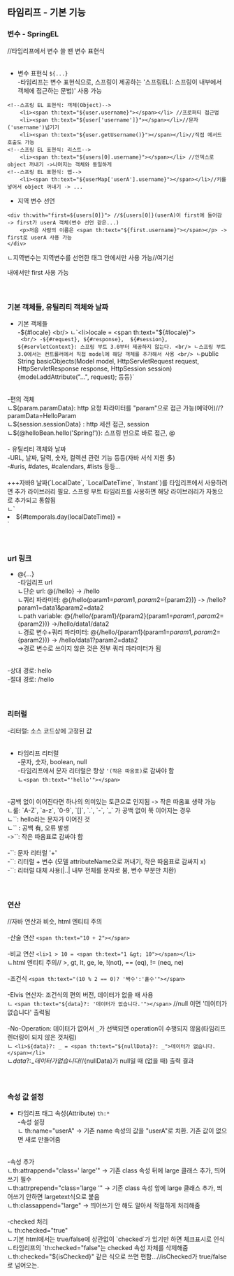 ## 타임리프 - 기본 기능

### 변수 - SpringEL
//타임리프에서 변수 쓸 땐 변수 표현식 <br/>
 <br/>
- 변수 표현식 `${...}` <br/>
-타임리프는 변수 표현식으로, 스프링이 제공하는 '스프링EL(: 스프링이 내부에서 객체에 접근하는 문법)' 사용 가능 <br/>

```
<!--스프링 EL 표현식: 객체(Object)-->
    <li><span th:text="${user.username}"></span></li> //프로퍼티 접근법
    <li><span th:text="${user['username']}"></span></li>//문자('username')넘기기
    <li><span th:text="${user.getUsername()}"></span></li>//직접 메서드 호출도 가능
<!--스프링 EL 표현식: 리스트-->
    <li><span th:text="${users[0].username}"></span></li> //인덱스로 object 꺼내기 ->나머지는 객체와 동일하게
<!--스프링 EL 표현식: 맵-->
    <li><span th:text="${userMap['userA'].username}"></span></li>//키를 넣어서 object 꺼내기 -> ...
```

- 지역 변수 선언 <br/>

```
<div th:with="first=${users[0]}"> //${users[0]}(userA)이 first에 들어감 -> first가 userA 객체(변수 선언 같은...)
    <p>처음 사람의 이름은 <span th:text="${first.username}"></span></p> -> first로 userA 사용 가능
</div>
```
ㄴ지역변수는 지역변수를 선언한 태그 안에서만 사용 가능//여기선 <div></div> 내에서만 first 사용 가능 <br/>
 <br/>
 <br/>
 
### 기본 객체들, 유틸리티 객체와 날짜

- 기본 객체들 <br/>
-${#locale} <br/>
ㄴ`<li>locale = <span th:text="${#locale}"></span></li>` <br/>
-${#request}, ${#response},  ${#session}, ${#servletContext}: 스프링 부트 3.0부터 제공하지 않는다. <br/>
ㄴ스프링 부트 3.0에서는 컨트롤러에서 직접 model에 해당 객체를 추가해서 사용 <br/>
ㄴ`public String basicObjects(Model model, HttpServletRequest request, HttpServletResponse response, HttpSession session){model.addAttribute("...", request); 등등}` <br/>
 <br/>
-편의 객체 <br/>
ㄴ${param.paramData}: http 요청 파라미터를 "param"으로 접근 가능(예약어)//?paramData=HelloParam <br/>
ㄴ${session.sessionData} : http 세션 접근, session <br/>
ㄴ${@helloBean.hello('Spring!')}: 스프링 빈으로 바로 접근, @ <br/>
 <br/>
- 유틸리티 객체와 날짜 <br/>
-URL, 날짜, 달력, 숫자, 컬렉션 관련 기능 등등(자바 서식 지원 多) <br/>
-#uris, #dates, #calendars, #lists 등등... <br/>
 <br/>
+++자바8 날짜(`LocalDate`, `LocalDateTime`, `Instant`)를 타임리프에서 사용하려면 추가 라이브러리 필요. 스프링 부트 타임리프를 사용하면 해당 라이브러리가 자동으로 추가되고 통합됨 <br/>
ㄴ`<li>${#temporals.day(localDateTime)} = <span th:text="${#temporals.day(localDateTime)}"></span></li>` <br/>
 <br/>
 <br/>
 
### url 링크

- @{...} <br/>
-타임리프 url <br/>
ㄴ단순 url: @{/hello} -> /hello  <br/>
ㄴ쿼리 파라미터: @{/hello(param1=${param1}, param2=${param2})} -> /hello?param1=data1&param2=data2 <br/>
ㄴpath variable: @{/hello/{param1}/{param2}(param1=${param1}, param2=${param2})} ->/hello/data1/data2 <br/>
 ㄴ경로 변수+쿼리 파라미터: @{/hello/{param1}(param1=${param1}, param2=${param2})} -> /hello/data1?param2=data2 <br/>
->경로 변수로 쓰이지 않은 것은 전부 쿼리 파라미터가 됨 <br/>
 <br/>
-상대 경로: hello <br/>
-절대 경로: /hello <br/>
 <br/>
 <br/>
 
### 리터럴

-리터럴: 소스 코드상에 고정된 값 <br/>
 <br/>
- 타임리프 리터럴 <br/>
-문자, 숫자, boolean, null <br/>
-타임리프에서 문자 리터럴은 항상 `'(작은 따옴표)`로 감싸야 함 <br/>
ㄴ`<span th:text="'hello'"></span>` <br/>
 <br/>
-공백 없이 이어진다면 하나의 의미있는 토큰으로 인지됨 -> 작은 따옴표 생략 가능 <br/>
ㄴ룰: `A-Z`, `a-z`, `0-9`, `[]`, `.`, `-`, `_` 가 공백 없이 쭉 이어지는 경우 <br/>
ㄴ`<span th:text="hello"></span>`: hello라는 문자가 이어진 것 <br/>
ㄴ`<span th:text="hello world!"></span>` : 공백 有, 오류 발생 <br/>
->`<span th:text="'hello world!'"></span>`: 작은 따옴표로 감싸야 함 <br/>
 <br/>
-`<span th:text="'hello' + ' world!'"></span>`: 문자 리터럴 '+' <br/>
-`<span th:text="'hello ' + ${data}"></span>`: 리터럴 + 변수 (모델 attributeName으로 꺼내기, 작은 따옴표로 감싸지 x) <br/>
-`<span th:text="|hello ${data}|"></span>`: 리터럴 대체 사용(|..| 내부 전체를 문자로 봄, 변수 부분만 치환) <br/>
 <br/>
 <br/>
 
### 연산
//자바 연산과 비슷, html 엔티티 주의 <br/>
 <br/>
-산술 연산 `<span th:text="10 + 2"></span>` <br/>
 <br/>
-비교 연산 `<li>1 > 10 = <span th:text="1 &gt; 10"></span></li>` <br/>
ㄴhtml 엔티티 주의// &gt;,  gt, lt, ge, le, !(not), == (eq), != (neq, ne) <br/>
 <br/>
-조건식 `<span th:text="(10 % 2 == 0)? '짝수':'홀수'"></span>` <br/>
 <br/>
-Elvis 연산자: 조건식의 편의 버전, 데이터가 없을 때 사용 <br/>
ㄴ `<span th:text="${data}?: '데이터가 없습니다.'"></span>` //null 이면 '데이터가 없습니다' 출력됨 <br/>
 <br/>
-No-Operation: 데이터가 없어서 `_`가 선택되면 operation이 수행되지 않음(타임리프 렌더링이 되지 않은 것처럼) <br/>
ㄴ `<li>${data}?: _ = <span th:text="${nullData}?: _">데이터가 없습니다.</span></li>` <br/>
ㄴ${data}?: _ = 데이터가 없습니다 //${nullData}가 null일 때 (없을 때) 출력 결과 <br/>
 <br/>
 <br/>
 
### 속성 값 설정

- 타임리프 태그 속성(Attribute) `th:*` <br/>
-속성 설정  <br/>
ㄴ th:name="userA" -> 기존 name 속성의 값을 "userA"로 치환. 기존 값이 없으면 새로 만들어줌 <br/>
 <br/>
-속성 추가  <br/>
ㄴth:attrappend="class=' large'" -> 기존 class  속성 뒤에 large 클래스 추가,  띄어쓰기 필수  <br/>
ㄴth:attrprepend="class='large '" -> 기존 class 속성 앞에 large 클래스 추가, 띄어쓰기 안하면 largetext식으로 붙음 <br/>
ㄴth:classappend="large" -> 띄어쓰기 안 해도 알아서 적절하게 처리해줌 <br/>
 <br/>
-checked 처리  <br/>
ㄴ th:checked="true" <br/>
ㄴ기본 html에서는 true/false에 상관없이 `checked`가 있기만 하면 체크표시로 인식 <br/>
ㄴ타임리프의 `th:checked="false"는 checked 속성 자체를 삭제해줌  <br/>
ㄴth:checked="${isChecked}" 같은 식으로 쓰면 편함...//isChecked가 true/false로 넘어오는. <br/>
 <br/>
 <br/>
 

